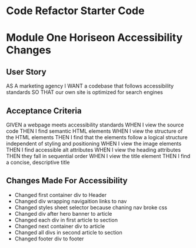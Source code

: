 # Code Refactor Starter Code

# Module One Horiseon Accessibility Changes

## User Story

AS A marketing agency
I WANT a codebase that follows accessibility standards
SO THAT our own site is optimized for search engines

## Acceptance Criteria

GIVEN a webpage meets accessibility standards
WHEN I view the source code
THEN I find semantic HTML elements
WHEN I view the structure of the HTML elements
THEN I find that the elements follow a logical structure independent of styling and positioning
WHEN I view the image elements
THEN I find accessible alt attributes
WHEN I view the heading attributes
THEN they fall in sequential order
WHEN I view the title element
THEN I find a concise, descriptive title

## Changes Made For Accessibility

- Changed first container div to Header
- Changed div wrapping navigaition links to nav
- Changed styles sheet selector because chaning nav broke css
- Changed div after hero banner to article
- Changed each div in first article to section
- Changed next container div to article
- Changed all divs in second article to section
- Changed footer div to footer
